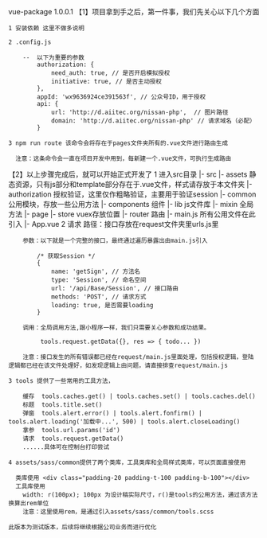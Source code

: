 vue-package 1.0.0.1
【1】项目拿到手之后，第一件事，我们先关心以下几个方面

    1 安装依赖 这里不做多说明

    2 .config.js

        --  以下为重要的参数
            authorization: {
                need_auth: true, // 是否开启模拟授权
                initiative: true, // 是否主动授权
            },
            appId: 'wx9636924ce391563f', // 公众号ID，用于授权
            api: {
                url: 'http://d.aiitec.org/nissan-php',  // 图片路径
                domain: 'http://d.aiitec.org/nissan-php' // 请求域名（必配）
            }

    3 npm run route 该命令会将存在于pages文件夹所有的.vue文件进行路由生成

      注意：这条命令会一直在项目开发中用到，每新建一个.vue文件，可执行生成路由

【2】以上步骤完成后，就可以开始正式开发了
    1 进入src目录
        |- src
           |- assets 静态资源，只有js部分和template部分存在于.vue文件，样式请存放于本文件夹
           |- authorization 授权验证，这里仅作粗略验证，主要用于验证session
           |- common 公用模块，存放一些公用方法
           |- components 组件
           |- lib js文件库
           |- mixin 全局方法
           |- page 
           |- store vuex存放位置 
           |- router 路由
           |- main.js 所有公用文件在此引入
           |- App.vue 
    2 请求
        路径：接口存放在request文件夹里urls.js里
    
        参数：以下就是一个完整的接口，最终通过遍历暴露出由main.js引入
    
            /* 获取Session */
            {
                name: 'getSign', // 方法名
                type: 'Session', // 命名空间
                url: '/api/Base/Session', // 接口路由
                methods: 'POST', // 请求方式
                loading: true, 是否需要loading
            }
        
        调用：全局调用方法,跟小程序一样，我们只需要关心参数和成功结果。
           
             tools.request.getData({}, res => { todo... })

        注意：接口发生的所有错误都已经在request/main.js里面处理，包括授权逻辑，登陆逻辑都已经在该文件处理好，如发现逻辑上由问题，请直接排查request/main.js
    
    3 tools 提供了一些常用的工具方法，

        缓存  tools.caches.get() | tools.caches.set() | tools.caches.del()
        标题  tools.title.set()
        弹窗  tools.alert.error() | tools.alert.fonfirm() | tools.alert.loading('加载中...', 500) | tools.alert.closeLoading()
        拿参  tools.url.params('id') 
        请求  tools.request.getData()
        ......具体可在控制台打印尝试
    
    4 assets/sass/common提供了两个类库，工具类库和全局样式类库，可以页面直接使用
    
      类库使用 <div class="padding-20 padding-t-100 padding-b-100"></div>
      工具库使用
        width: r(100px); 100px 为设计稿实际尺寸，r()是tools的公用方法，通过该方法换算出rem单位
        注意：这里使用rem，是通过引入assets/sass/common/tools.scss
    
    此版本为测试版本，后续将继续根据公司业务而进行优化
     

           
    
